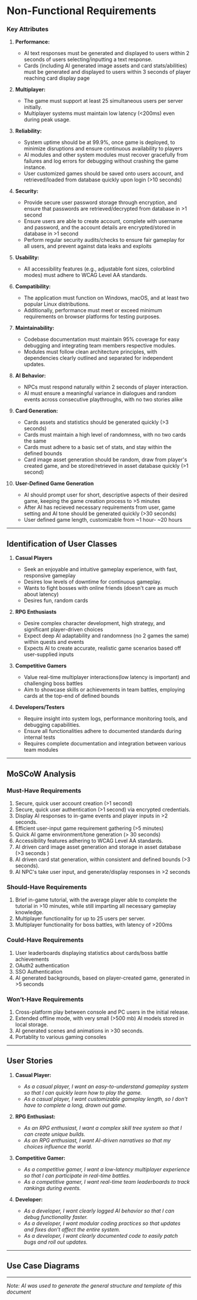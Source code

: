 # Non-Functional Requirements   

### Key Attributes  
1. **Performance:**  
    - AI text responses must be generated and displayed to users within 2 seconds of users selecting/inputting a text response.
    - Cards (including AI generated image assets and card stats/abilities) must be generated and displayed to users within 3 seconds of player reaching card display page

2. **Multiplayer:**  
    - The game must support at least 25 simultaneous users per server initially.  
    - Multiplayer systems must maintain low latency (<200ms) even during peak usage.

3. **Reliability:**  
    - System uptime should be at 99.9%, once game is deployed, to minimize disruptions and ensure continuous availability to players
    - AI modules and other system modules must recover gracefully from failures and log errors for debugging without crashing the game instance.  
    - User customized games should be saved onto users account, and retrieved/loaded from database quickly upon login (>10 seconds)

4. **Security:**  
    - Provide secure user password storage through encryption, and ensure that passwords are retrieved/decrypted from database in >1 second
    - Ensure users are able to create account, complete with username and password, and the account details are encrypted/stored in database in >1 second
    - Perform regular security audits/checks to ensure fair gameplay for all users, and prevent against data leaks and exploits

5. **Usability:**   
    - All accessibility features (e.g., adjustable font sizes, colorblind modes) must adhere to WCAG Level AA standards.  

6. **Compatibility:**  
    - The application must function on Windows, macOS, and at least two popular Linux distributions.
    - Additionally, performance must meet or exceed minimum requirements on browser platforms for testing purposes.  

7. **Maintainability:**  
    - Codebase documentation must maintain 95% coverage for easy debugging and integrating team members respective modules.  
    - Modules must follow clean architecture principles, with dependencies clearly outlined and separated for independent updates. 

8. **AI Behavior:**  
    - NPCs must respond naturally within 2 seconds of player interaction.  
    - AI must ensure a meaningful variance in dialogues and random events across consecutive playthroughs, with no two stories alike

9. **Card Generation:**
    - Cards assets and statistics should be generated quickly (>3 seconds)
    - Cards must maintain a high level of randomness, with no two cards the same
    - Cards must adhere to a basic set of stats, and stay within the defined bounds
    - Card image asset generation should be random, draw from player's created game, and be stored/retrieved in asset database quickly (>1 second)

10. **User-Defined Game Generation**
    - AI should prompt user for short, descriptive aspects of their desired game, keeping the game creation process to >5 minutes
    - After AI has recieved necessary requirements from user, game setting and AI tone should be generated quickly (>30 seconds)
    - User defined game length, customizable from ~1 hour- ~20 hours
---  

## Identification of User Classes  

1. **Casual Players**  
   - Seek an enjoyable and intuitive gameplay experience, with fast, responsive gameplay
   - Desires low levels of downtime for continuous gameplay.
   - Wants to fight bosses with online friends (doesn't care as much about latency)
   - Desires fun, random cards 

2. **RPG Enthusiasts**  
   - Desire complex character development, high strategy, and significant player-driven choices
   - Expect deep AI adaptability and randomness (no 2 games the same) within quests and events
   - Expects AI to create accurate, realistic game scenarios based off user-supplied inputs

3. **Competitive Gamers**  
   - Value real-time multiplayer interactions(low latency is important) and challenging boss battles
   - Aim to showcase skills or achievements in team battles, employing cards at the top-end of defined bounds 

5. **Developers/Testers**  
   - Require insight into system logs, performance monitoring tools, and debugging capabilities. 
   - Ensure all functionalities adhere to documented standards during internal tests
   - Requires complete documentation and integration between various team modules

---  

## MoSCoW Analysis  

### Must-Have Requirements  
1. Secure, quick user account creation (>1 second)
2. Secure, quick user authentication (>1 second) via encrypted credentials.  
3. Display AI responses to in-game events and player inputs in >2 seconds.  
4. Efficient user-input game requirement gathering (>5 minutes)
5. Quick AI game environment/tone generation (> 30 seconds)
6. Accessibility features adhering to WCAG Level AA standards.
7. AI driven card image asset generation and storage in asset database (>3 seconds )
8. AI driven card stat generation, within consistent and defined bounds (>3 seconds).
9. AI NPC's take user input, and generate/display responses in >2 seconds

### Should-Have Requirements  
1. Brief in-game tutorial, with the average player able to complete the tutorial in >10 minutes, while still imparting all necessary gameplay knowledge.  
2. Multiplayer functionality for up to 25 users per server.  
3. Multiplayer functionality for boss battles, with latency of >200ms

### Could-Have Requirements  
1. User leaderboards displaying statistics about cards/boss battle achievements
2. OAuth2 authentication
3. SSO Authentication
4. AI generated backgrounds, based on player-created game, generated in >5 seconds  

### Won’t-Have Requirements
1. Cross-platform play between console and PC users in the initial release. 
2. Extended offline mode, with very small (>500 mb) AI models stored in local storage.
3. AI generated scenes and animations in >30 seconds.  
4. Portablity to various gaming consoles


---  

## User Stories  

1. **Casual Player:**  
   - *As a casual player, I want an easy-to-understand gameplay system so that I can quickly learn how to play the game.*  
   - *As a casual player, I want customizable gameplay length, so I don't have to complete a long, drawn out game.*  

2. **RPG Enthusiast:**  
   - *As an RPG enthusiast, I want a complex skill tree system so that I can create unique builds.*  
   - *As an RPG enthusiast, I want AI-driven narratives so that my choices influence the world.*  

3. **Competitive Gamer:**  
   - *As a competitive gamer, I want a low-latency multiplayer experience so that I can participate in real-time battles.*  
   - *As a competitive gamer, I want real-time team leaderboards to track rankings during events.*  

4. **Developer:**  
   - *As a developer, I want clearly logged AI behavior so that I can debug functionality faster.*  
   - *As a developer, I want modular coding practices so that updates and fixes don’t affect the entire system.*  
   - *As a developer, I want clearly documented code to easily patch bugs and roll out updates.*

---  

## Use Case Diagrams  

---  

*Note: AI was used to generate the general structure and template of this document*


